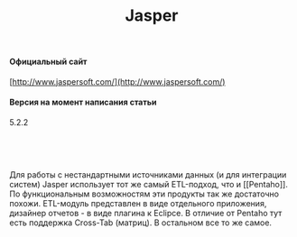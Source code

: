 ﻿---
layout: default
title: Jasper
position: 
categories: 
tags: 
---

#### Официальный сайт

[http://www.jaspersoft.com/](http://www.jaspersoft.com/)

#### Версия на момент написания статьи

5.2.2

 

 

Для работы с нестандартными источниками данных (и для интеграции систем) Jasper использует тот же самый ETL-подход, что и [[Pentaho]]. По функциональным возможностям эти продукты так же достаточно похожи. ETL-модуль представлен в виде отдельного приложения, дизайнер отчетов - в виде плагина к Eclipce. В отличие от Pentaho тут есть поддержка Cross-Tab (матриц). В остальном все то же самое.

